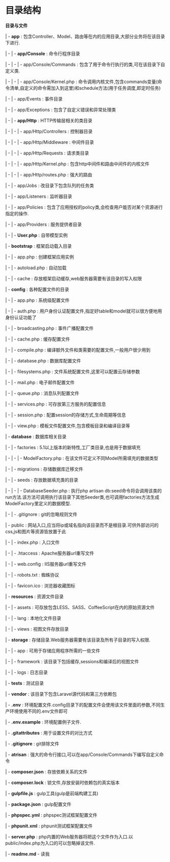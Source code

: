 # 目录结构

**目录与文件**

\| - **app** : 包含Controller、Model、路由等在内的应用目录,大部分业务将在该目录下进行.

\| - \| - **app\/Console** : 命令行程序目录

\| - \| - \| - app\/Console\/Commands : 包含了用于命令行执行的类,可在该目录下自定义类.

\| - \| - \| - app\/Console\/Kernel.php : 命令调用内核文件,包含commands变量\(命令清单,自定义的命令需加入到这里\)和schedule方法\(用于任务调度,即定时任务\)

\| - \| - app\/Events : 事件目录

\| - \| - app\/Exceptions : 包含了自定义错误和异常处理类

\| - \| - **app\/Http** : HTTP传输层相关的类目录

\| - \| - \| - app\/Http\/Controllers : 控制器目录

\| - \| - \| - app\/Http\/Middleware : 中间件目录

\| - \| - \| - app\/Http\/Requests : 请求类目录

\| - \| - \| - app\/Http\/Kernel.php : 包含http中间件和路由中间件的内核文件

\| - \| - \| - app\/Http\/routes.php : 强大的路由

\| - \| - app\/Jobs : 改目录下包含队列的任务类

\| - \| - app\/Listeners : 监听器目录

\| - \| - app\/Policies : 包含了应用授权的policy类,会检查用户能否对某个资源进行指定的操作.

\| - \| - app\/Providers : 服务提供者目录

\| - \| - **User.php** : 自带模型实例

\| - **bootstrap** : 框架启动载入目录

\| - \| - app.php : 创建框架应用实例

\| - \| - autoload.php : 自动加载

\| - \| - cache : 存放框架启动缓存,web服务器需要有该目录的写入权限

\| - **config** : 各种配置文件的目录

\| - \| - app.php : 系统级配置文件

\| - \| - auth.php : 用户身份认证配置文件,指定好table和model就可以很方便地用身份认证功能了

\| - \| - broadcasting.php : 事件广播配置文件

\| - \| - cache.php : 缓存配置文件

\| - \| - compile.php :  编译额外文件和类需要的配置文件,一般用户很少用到

\| - \| - database.php : 数据库配置文件

\| - \| - filesystems.php :  文件系统配置文件,这里可以配置云存储参数

\| - \| - mail.php : 电子邮件配置文件

\| - \| - queue.php : 消息队列配置文件

\| - \| - services.php : 可存放第三方服务的配置信息

\| - \| - session.php : 配置session的存储方式,生命周期等信息

\| - \| - view.php : 模板文件配置文件,包含模板目录和编译目录等

\| - **database** : 数据库相关目录

\| - \| - factories : 5.1以上版本的新特性,工厂类目录,也是用于数据填充

\| - \| - \| - ModelFactory.php : 在该文件可定义不同Model所需填充的数据类型

\| - \| - migrations : 存储数据库迁移文件

\| - \| - seeds : 存放数据填充类的目录

\| - \| - \| - DatabaseSeeder.php : 执行php artisan db:seed命令将会调用该类的run方法.该方法可调用执行该目录下其他Seeder类,也可调用factories方法生成ModelFactory里定义的数据模型.

\| - \| - .gitignore : git的忽略规则文件

\| - public : 网站入口,应当将ip或域名指向该目录而不是根目录.可供外部访问的css,js和图片等资源皆放置于此

\| - \| - index.php : 入口文件

\| - \| - .htaccess : Apache服务器url重写文件

\| - \| - web.config : IIS服务器url重写文件

\| - \| - robots.txt : 蜘蛛协议

\| - \| - favicon.ico : 浏览器收藏图标

\| - **resources** : 资源文件目录

\| - \| - assets : 可存放包含LESS、SASS、CoffeeScript在内的原始资源文件

\| - \| - lang : 本地化文件目录

\| - \| - views : 视图文件存放目录

\| - **storage** : 存储目录.Web服务器需要有该目录及所有子目录的写入权限.

\| - \| - app : 可用于存储应用程序所需的一些文件

\| - \| - framework : 该目录下包括缓存,sessions和编译后的视图文件

\| - \| - logs : 日志目录

\| - **tests** : 测试目录

\| - **vendor** : 该目录下包含Laravel源代码和第三方依赖包

\| - **.env** : 环境配置文件.config目录下的配置文件会使用该文件里面的参数,不同生产环境使用不同的.env文件即可

\| - **.env.example** : 环境配置例子文件.

\| - **.gitattributes** : 用于设置文件的对比方式

\| - **.gitignore** : git排除文件

\| - **atrisan** : 强大的命令行接口,可以在app\/Console\/Commands下编写自定义命令

\| - **composer.json** : 存放依赖关系的文件

\| - **composer.lock** : 锁文件,存放安装时依赖包的真实版本

\| - **gulpfile.js** : gulp工具\(gulp是前端构建工具\)

\| - **package.json** : gulp配置文件

\| - **phpspec.yml** : phpspec测试框架配置文件

\| - **phpunit.xml** : phpunit测试框架配置文件

\| - **server.php** : php内置的Web服务器将把这个文件作为入口.以public\/index.php为入口的可以忽略掉该文件.

\| - **readme.md** - 读我

